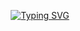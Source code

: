 <p align="center">
  <a href="https://git.io/typing-svg"><img src="https://readme-typing-svg.herokuapp.com?font=Cambria&&pause=1000&color=0831E4&width=435&lines=Middle+Full-Stack+Developer;Good+Team-Player;Passionate%20Developer;Specialized%20in%20JavaScript%20and%20TypeScript;React,%20Vue,%20Svelte%20for%20the%20Front-End;Node.js,%20Python%20for%20the%20Back-End;Always%20learning%20new%20things&center=true&width=500&height=50" alt="Typing SVG" /></a>
</p>
